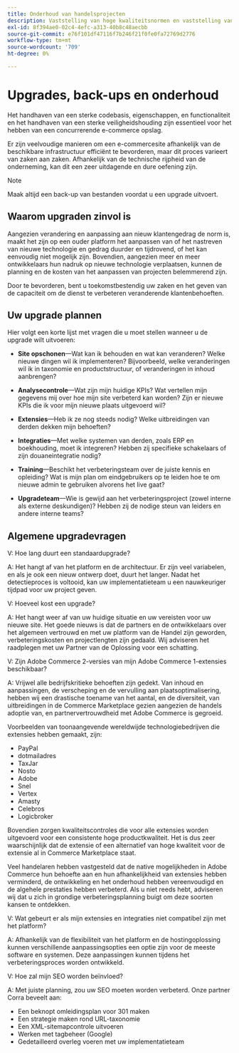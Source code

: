 ```yaml
---
title: Onderhoud van handelsprojecten
description: Vaststelling van hoge kwaliteitsnormen en vaststelling van mechanismen om deze normen in de loop der tijd te handhaven.
exl-id: 8f394ae0-02c4-4efc-a313-40b8c48aecbb
source-git-commit: e76f101df47116f7b246f21f0fe0fa72769d2776
workflow-type: tm+mt
source-wordcount: '709'
ht-degree: 0%

---
```


# Upgrades, back-ups en onderhoud

Het handhaven van een sterke codebasis, eigenschappen, en functionaliteit en het handhaven van een sterke veiligheidshouding zijn essentieel voor het hebben van een concurrerende e-commerce opslag.

Er zijn veelvoudige manieren om een e-commercesite afhankelijk van de beschikbare infrastructuur efficiënt te bevorderen, maar dit proces varieert van zaken aan zaken. Afhankelijk van de technische rijpheid van de onderneming, kan dit een zeer uitdagende en dure oefening zijn.

>[!NOTE]
>
>Maak altijd een back-up van bestanden voordat u een upgrade uitvoert.

## Waarom upgraden zinvol is

Aangezien verandering en aanpassing aan nieuw klantengedrag de norm is, maakt het zijn op een ouder platform het aanpassen van of het nastreven van nieuwe technologie en gedrag duurder en tijdrovend, of het kan eenvoudig niet mogelijk zijn. Bovendien, aangezien meer en meer ontwikkelaars hun nadruk op nieuwe technologie verplaatsen, kunnen de planning en de kosten van het aanpassen van projecten belemmerend zijn.

Door te bevorderen, bent u toekomstbestendig uw zaken en het geven van de capaciteit om de dienst te verbeteren veranderende klantenbehoeften.

## Uw upgrade plannen

Hier volgt een korte lijst met vragen die u moet stellen wanneer u de upgrade wilt uitvoeren:

- **Site opschonen**—Wat kan ik behouden en wat kan veranderen? Welke nieuwe dingen wil ik implementeren? Bijvoorbeeld, welke veranderingen wil ik in taxonomie en productstructuur, of veranderingen in inhoud aanbrengen?

- **Analysecontrole**—Wat zijn mijn huidige KPIs? Wat vertellen mijn gegevens mij over hoe mijn site verbeterd kan worden? Zijn er nieuwe KPIs die ik voor mijn nieuwe plaats uitgevoerd wil?

- **Extensies**—Heb ik ze nog steeds nodig? Welke uitbreidingen van derden dekken mijn behoeften?

- **Integraties**—Met welke systemen van derden, zoals ERP en boekhouding, moet ik integreren? Hebben zij specifieke schakelaars of zijn douaneintegratie nodig?

- **Training**—Beschikt het verbeteringsteam over de juiste kennis en opleiding? Wat is mijn plan om eindgebruikers op te leiden hoe te om nieuwe admin te gebruiken alvorens het live gaat?

- **Upgradeteam**—Wie is gewijd aan het verbeteringsproject (zowel interne als externe deskundigen)? Hebben zij de nodige steun van leiders en andere interne teams?

## Algemene upgradevragen

V: Hoe lang duurt een standaardupgrade?

A: Het hangt af van het platform en de architectuur. Er zijn veel variabelen, en als je ook een nieuw ontwerp doet, duurt het langer. Nadat het detectieproces is voltooid, kan uw implementatieteam u een nauwkeuriger tijdpad voor uw project geven.


V: Hoeveel kost een upgrade?

A: Het hangt weer af van uw huidige situatie en uw vereisten voor uw nieuwe site. Het goede nieuws is dat de partners en de ontwikkelaars over het algemeen vertrouwd en met uw platform van de Handel zijn geworden, verbeteringskosten en projectlengten zijn gedaald. Wij adviseren het raadplegen met uw Partner van de Oplossing voor een schatting.

V: Zijn Adobe Commerce 2-versies van mijn Adobe Commerce 1-extensies beschikbaar?

A: Vrijwel alle bedrijfskritieke behoeften zijn gedekt. Van inhoud en aanpassingen, de verscheping en de vervulling aan plaatsoptimalisering, hebben wij een drastische toename van het aantal, en de diversiteit, van uitbreidingen in de Commerce Marketplace gezien aangezien de handels adoptie van, en partnervertrouwdheid met Adobe Commerce is gegroeid.

Voorbeelden van toonaangevende wereldwijde technologiebedrijven die extensies hebben gemaakt, zijn:

- PayPal
- dotmailadres
- TaxJar
- Nosto
- Adobe
- Snel
- Vertex
- Amasty
- Celebros
- Logicbroker

Bovendien zorgen kwaliteitscontroles die voor alle extensies worden uitgevoerd voor een consistente hoge productkwaliteit. Het is dus zeer waarschijnlijk dat de extensie of een alternatief van hoge kwaliteit voor de extensie al in Commerce Marketplace staat.

Veel handelaren hebben vastgesteld dat de native mogelijkheden in Adobe Commerce hun behoefte aan en hun afhankelijkheid van extensies hebben verminderd, de ontwikkeling en het onderhoud hebben vereenvoudigd en de algehele prestaties hebben verbeterd. Als u niet reeds hebt, adviseren wij dat u zich in grondige verbeteringsplanning buigt om deze soorten kansen te ontdekken.

V: Wat gebeurt er als mijn extensies en integraties niet compatibel zijn met het platform?

A: Afhankelijk van de flexibiliteit van het platform en de hostingoplossing kunnen verschillende aanpassingsopties een optie zijn voor de meeste software en systemen. Deze aanpassingen kunnen tijdens het verbeteringsproces worden ontwikkeld.


V: Hoe zal mijn SEO worden beïnvloed?

A: Met juiste planning, zou uw SEO moeten worden verbeterd. Onze partner Corra beveelt aan:

- Een beknopt omleidingsplan voor 301 maken
- Een strategie maken rond URL-taxonomie
- Een XML-sitemapcontrole uitvoeren
- Werken met tagbeheer (Google)
- Gedetailleerd overleg voeren met uw implementatieteam
